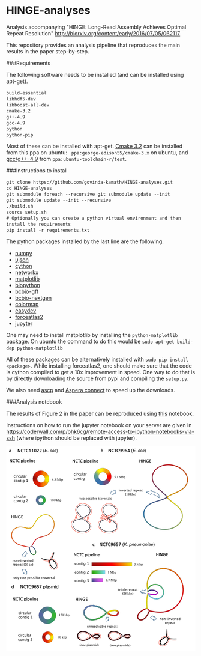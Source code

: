 # HINGE-analyses
Analysis accompanying  "HINGE: Long-Read Assembly Achieves Optimal Repeat Resolution" http://biorxiv.org/content/early/2016/07/05/062117


This repository provides an analysis pipeline that reproduces the main results in the paper step-by-step.


###Requirements

The following software needs to be installed (and can be installed using apt-get).

```
build-essential
libhdf5-dev
libboost-all-dev
cmake-3.2
g++-4.9
gcc-4.9
python
python-pip
```

Most of these can be installed with apt-get. [Cmake 3.2](http://askubuntu.com/questions/610291/how-to-install-cmake-3-2-on-ubuntu-14-04) can be installed from this ppa on ubuntu: ` ppa:george-edison55/cmake-3.x` on ubuntu, and [gcc/g++-4.9](http://askubuntu.com/questions/428198/getting-installing-gcc-g-4-9-on-ubuntu) from `ppa:ubuntu-toolchain-r/test`.



###Instructions to install

```
git clone https://github.com/govinda-kamath/HINGE-analyses.git
cd HINGE-analyses
git submodule foreach --recursive git submodule update --init
git submodule update --init --recursive
./build.sh
source setup.sh
# Optionally you can create a python virtual environment and then install the requirements
pip install -r requirements.txt 
```

The python packages installed by the last line are the following. 


-  [numpy](https://pypi.python.org/pypi/numpy)
-  [ujson](https://pypi.python.org/pypi/ujson)
-  [cython](https://pypi.python.org/pypi/Cython/)
-  [networkx](https://pypi.python.org/pypi/networkx/)
-  [matplotlib](https://pypi.python.org/pypi/matplotlib/)
-  [biopython](https://pypi.python.org/pypi/biopython/1.67)
-  [bcbio-gff](https://pypi.python.org/pypi/bcbio-gff/0.6.2)
-  [bcbio-nextgen](https://pypi.python.org/pypi/bcbio-nextgen/0.9.9)
-  [colormap](https://pypi.python.org/pypi/colormap)
-  [easydev](https://pypi.python.org/pypi/easydev/0.9.25)
-  [forceatlas2](https://pypi.python.org/pypi/ForceAtlas2/1.0)
-  [jupyter](https://pypi.python.org/pypi/jupyter)

One may need to install matplotlib by installing the `python-matplotlib` package. On ubuntu the command to do this would be `sudo apt-get build-dep python-matplotlib`

All of these packages can be alternatively installed with `sudo pip install <package>`. While installing forceatlas2, one should make sure that the code is cython compiled to get a 10x improvement in speed. One way to do that is by directly downloading the source from pypi and compiling the `setup.py`.

We also need [ascp](http://downloads.asperasoft.com/en/downloads/50) and [Aspera connect](http://downloads.asperasoft.com/en/downloads/8?list) to speed up the downloads.

###Analysis notebook

The results of Figure 2 in the paper can be reproduced using [this](https://github.com/govinda-kamath/HINGE-analyses/blob/master/HINGE_pipeline_NCTC.ipynb) notebook.

Instructions on how to run the jupyter notebook on your server are given in
https://coderwall.com/p/ohk6cg/remote-access-to-ipython-notebooks-via-ssh (where ipython should be replaced with jupyter).


![results](results_appeal.png)

